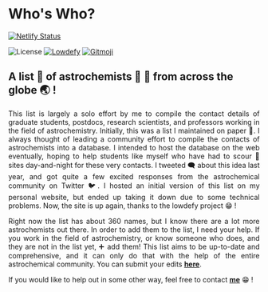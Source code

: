 # Who's Who?

[![Netlify Status][deploy-status]][deploys]

![License][license]
[![Lowdefy][lowdefy-badge]][lowdefy]
[![Gitmoji][gitmoji-badge]][gitmoji]

## A list 📝 of astrochemists 🧪 🌌 from across the globe 🌏 !

<div align="justify">

This list is largely a solo effort by me to compile the contact details of graduate students, postdocs, research scientists, and professors working in the field of astrochemistry. Initially, this was a list I maintained on paper 📄. I always thought of leading a community effort to compile the contacts of astrochemists into a database. I intended to host the database on the web eventually, hoping to help students like myself who have had to scour 🧐 sites day-and-night for these very contacts. I tweeted 🗨️ about this idea last year, and got quite a few excited responses from the astrochemical community on Twitter 🐦. I hosted an initial version of this list on my personal website, but ended up taking it down due to some technical problems. Now, the site is up again, thanks to the lowdefy project 😁 !

Right now the list has about 360 names, but I know there are a lot more astrochemists out there. In order to add them to the list, I need your help. If you work in the field of astrochemistry, or know someone who does, and they are not in the list yet, ➕ add them! This list aims to be up-to-date and comprehensive, and it can only do that with the help of the entire astrochemical community. You can submit your edits [**here**][edits].

If you would like to help out in some other way, feel free to contact [**me**][me] 😁 !

</div>

[me]: https://astrogewgaw.com
[gitmoji]: https://gitmoji.dev
[lowdefy]: https://lowdefy.com
[whoswho]: https://whoswho.astrogewgaw.com
[edits]: https://whoswho.astrogewgaw.com/edit
[repo]: https://github.com/astrogewgaw/whoswho
[deploys]: https://app.netlify.com/sites/whoswho/deploys
[license]: https://img.shields.io/badge/License-MIT-green.svg?style=for-the-badge
[gitmoji-badge]: https://img.shields.io/badge/gitmoji-%20😜%20😍-FFDD67.svg?style=for-the-badge
[deploy-status]: https://api.netlify.com/api/v1/badges/ebd6006f-31b2-4fb4-bde0-b358aee83986/deploy-status
[lowdefy-badge]: https://img.shields.io/static/v1?label=Made+with&message=Lowdefy&color=black&style=for-the-badge